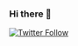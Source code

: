 ### Hi there 👋

<!-- [![Twitter Follow](https://img.shields.io/twitter/follow/lonardu?style=social)](https://twitter.com/lonardu) -->
[![Twitter Follow](https://badgen.net/twitter/follow/lonardu?icon=twitter)](https://twitter.com/lonardu)

<!--
**lnferreira/lnferreira** is a ✨ _special_ ✨ repository because its `README.md` (this file) appears on your GitHub profile.

Here are some ideas to get you started:

- 🔭 I’m currently working on ...
- 🌱 I’m currently learning ...
- 👯 I’m looking to collaborate on ...
- 🤔 I’m looking for help with ...
- 💬 Ask me about ...
- 📫 How to reach me: ...
- 😄 Pronouns: ...
- ⚡ Fun fact: ...
-->
